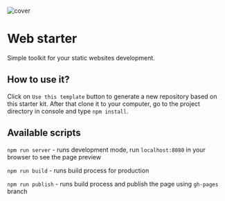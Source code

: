 ![cover](upload.wikimedia.org/wikipedia/commons/d/db/Npm-logo.svg)

# Web starter

Simple toolkit for your static websites development.

## How to use it?

Click on `Use this template` button to generate a new repository based on this starter kit. After that clone it to your computer, go to the project directory in console and type `npm install`.

## Available scripts

`npm run server` - runs development mode, run `localhost:8080` in your browser to see the page preview    

`npm run build` - runs build process for production

`npm run publish` - runs build process and publish the page using `gh-pages` branch

